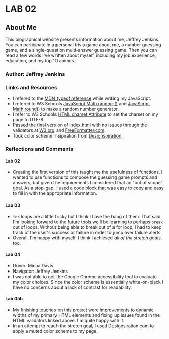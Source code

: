 # LAB 02

## About Me

This biographical website presents information about me, Jeffrey Jenkins. You can participate in a personal trivia game about me, a number guessing game, and a single-question multi-answer guessing game. Then you can read a few words I've written about myself, including my job experience, education, and my top 10 animes.

### Author: Jeffrey Jenkins

### Links and Resources

- I refered to the [MDN typeof reference](https://developer.mozilla.org/en-US/docs/Web/JavaScript/Reference/Operators/typeof) while writing my JavaScript.
- I refered to W3 Schools [JavaScript Math.random()](https://www.w3schools.com/jsref/jsref_random.asp) and [JavaScript Math.round()](https://www.w3schools.com/jsref/jsref_round.asp) to make a random number generator.
- I refer to W3 Schools [HTML <meta> charset Attribute](https://www.w3schools.com/tags/att_meta_charset.asp) to set the charset on my page to UTF-8.
- Passed the final version of index.html with no issues through the validators at [W3.org](https://validator.w3.org/#validate_by_input+with_options) and [FreeFormatter.com](https://www.freeformatter.com/html-validator.html).
- Took color scheme insipiration from [Designspiration](https://www.designspiration.com/).

### Reflections and Comments

#### Lab 02

- Creating the first version of this taught me the usefulness of functions. I wanted to use functions to compose the guessing game prompts and answers, but given the requirements I considered that an "out of scope" goal. As a stop-gap, I used a code block that was easy to copy and easy to fill in with the appropriate information.

#### Lab 03

- `for` loops are a little tricky but I think I have the hang of them. That said, I'm looking forward to the future tools we'll be learning to perhaps `break` out of loops. Without being able to break out of a for loop, I had to keep track of the user's success or failure in order to jump over failure alerts.
- Overall, I'm happy with myself. I think I achieved *all of the stretch goals*, too.

#### Lab 04

- Driver: Micha Davis
- Navigator: Jeffrey Jenkins
- I was not able to get the Google Chrome accessibility tool to evaluate my color choices. Since the color scheme is essentially white-on-black I have no concerns about a lack of contrast for readability.

#### Lab 05b

- My finishing touches on this project were improvements to dynamic widths of my primary HTML elements and fixing up issues found in the HTML validators linked above. I'm quite happy with it.
- In an attempt to reach the stretch goal, I used Designsiration.com to apply a muted color scheme to my page.
